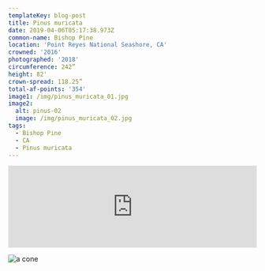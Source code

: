 ```yaml
---
templateKey: blog-post
title: Pinus muricata
date: 2019-04-06T05:17:38.973Z
common-name: Bishop Pine
location: 'Point Reyes National Seashore, CA'
crowned: '2016'
photographed: '2018'
circumference: 242”
height: 82'
crown-spread: 118.25”
total-af-points: '354'
image1: /img/pinus_muricata_01.jpg
image2:
  alt: pinus-02
  image: /img/pinus_muricata_02.jpg
tags:
  - Bishop Pine
  - CA
  - Pinus muricata
---
```


<iframe width="100%" height="166" scrolling="no" frameborder="no" allow="autoplay" src="https://w.soundcloud.com/player/?url=https%3A//api.soundcloud.com/tracks/570360024&color=%234d503e&auto_play=false&hide_related=false&show_comments=true&show_user=true&show_reposts=false&show_teaser=true"></iframe>

![a cone](/img/pinus_muricata_03.jpg)
